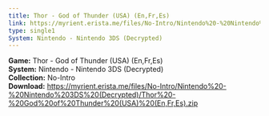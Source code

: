 ```yaml
---
title: Thor - God of Thunder (USA) (En,Fr,Es)
link: https://myrient.erista.me/files/No-Intro/Nintendo%20-%20Nintendo%203DS%20(Decrypted)/Thor%20-%20God%20of%20Thunder%20(USA)%20(En,Fr,Es).zip
type: single1
System: Nintendo - Nintendo 3DS (Decrypted)
---
```

<b>Game:</b> Thor - God of Thunder (USA) (En,Fr,Es)<br>
<b>System:</b> Nintendo - Nintendo 3DS (Decrypted)<br>
<b>Collection:</b> No-Intro<br>
<b>Download:</b> https://myrient.erista.me/files/No-Intro/Nintendo%20-%20Nintendo%203DS%20(Decrypted)/Thor%20-%20God%20of%20Thunder%20(USA)%20(En,Fr,Es).zip
